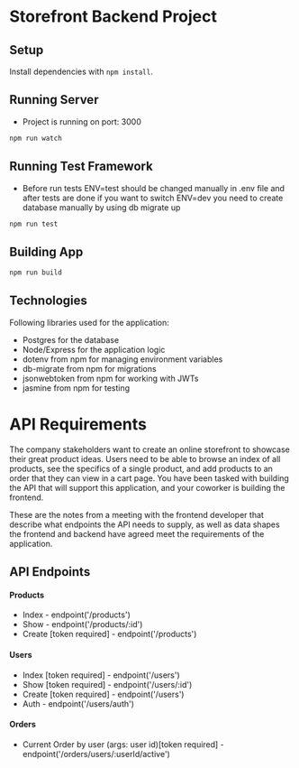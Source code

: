 # Storefront Backend Project
## Setup

Install dependencies with `npm install`.

## Running Server
* Project is running on port: 3000
```sh
npm run watch
```

## Running Test Framework
* Before run tests ENV=test should be changed manually in .env file and after tests are done if you want to switch ENV=dev you need to create database manually by using db migrate up
```sh
npm run test
```
## Building App
```sh
npm run build
```
## Technologies
Following libraries used for the application:
- Postgres for the database
- Node/Express for the application logic
- dotenv from npm for managing environment variables
- db-migrate from npm for migrations
- jsonwebtoken from npm for working with JWTs
- jasmine from npm for testing

# API Requirements
The company stakeholders want to create an online storefront to showcase their great product ideas. Users need to be able to browse an index of all products, see the specifics of a single product, and add products to an order that they can view in a cart page. You have been tasked with building the API that will support this application, and your coworker is building the frontend.

These are the notes from a meeting with the frontend developer that describe what endpoints the API needs to supply, as well as data shapes the frontend and backend have agreed meet the requirements of the application. 

## API Endpoints
#### Products
- Index - endpoint('/products')
- Show - endpoint('/products/:id')
- Create [token required] - endpoint('/products')

#### Users
- Index [token required] - endpoint('/users')
- Show [token required] - endpoint('/users/:id')
- Create [token required] - endpoint('/users')
- Auth - endpoint('/users/auth')

#### Orders
- Current Order by user (args: user id)[token required] - endpoint('/orders/users/:userId/active')

